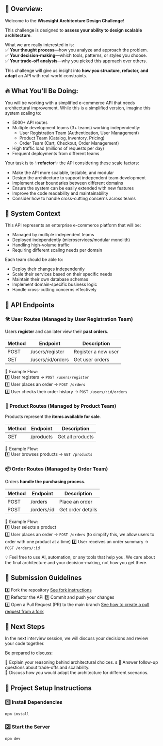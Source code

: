 ## 📌 Overview:

Welcome to the **Wisesight Architecture Design Challenge**!

This challenge is designed to **assess your ability to design scalable architecture**.

What we are really interested in is:  
✅ **Your thought process**—how you analyze and approach the problem.  
✅ **Your decision-making**—which tools, patterns, or styles you choose.  
✅ **Your trade-off analysis**—why you picked this approach over others.

This challenge will give us insight into **how you structure, refactor, and adapt** an API with real-world constraints.

## 🔥 What You'll Be Doing:

You will be working with a simplified e-commerce API that needs architectural improvement. While this is a simplified version, imagine this system scaling to:

- 5000+ API routes
- Multiple development teams (3+ teams) working independently:
  - User Registration Team (Authentication, User Management)
  - Product Team (Catalog, Inventory, Pricing)
  - Order Team (Cart, Checkout, Order Management)
- High traffic load (millions of requests per day)
- Frequent deployments from different teams

Your task is to ✨**refactor**✨ the API considering these scale factors:

- Make the API more scalable, testable, and modular
- Design the architecture to support independent team development
- Implement clear boundaries between different domains
- Ensure the system can be easily extended with new features
- Improve the code readability and maintainability
- Consider how to handle cross-cutting concerns across teams

## 📌 System Context

This API represents an enterprise e-commerce platform that will be:

- Managed by multiple independent teams
- Deployed independently (microservices/modular monolith)
- Handling high-volume traffic
- Requiring different scaling needs per domain

Each team should be able to:

- Deploy their changes independently
- Scale their services based on their specific needs
- Maintain their own database schemas
- Implement domain-specific business logic
- Handle cross-cutting concerns effectively

## 📌 API Endpoints

### 🛠 User Routes (Managed by User Registration Team)

Users **register** and can later view their **past orders**.

| Method | Endpoint          | Description         |
| ------ | ----------------- | ------------------- |
| POST   | /users/register   | Register a new user |
| GET    | /users/:id/orders | Get user orders     |

📌 Example Flow:  
1️⃣ User registers → `POST /users/register`  
2️⃣ User places an order → `POST /orders`  
3️⃣ User checks their order history → `POST /users/:id/orders`

### 🛒 Product Routes (Managed by Product Team)

Products represent the **items available for sale**.

| Method | Endpoint  | Description      |
| ------ | --------- | ---------------- |
| GET    | /products | Get all products |

📌 Example Flow:  
1️⃣ User browses products → `GET /products`

### 📦 Order Routes (Managed by Order Team)

Orders **handle the purchasing process**.

| Method | Endpoint    | Description       |
| ------ | ----------- | ----------------- |
| POST   | /orders     | Place an order    |
| POST   | /orders/:id | Get order details |

📌 Example Flow:  
1️⃣ User selects a product  
2️⃣ User places an order → `POST /orders` (to simplify this, we allow users to order with one product at a time)
3️⃣ User receives an order summary → `POST /orders/:id`

💡 Feel free to use AI, automation, or any tools that help you.
We care about the final architecture and your decision-making, not how you get there.

## 🚀 Submission Guidelines

1️⃣ Fork the repository [See fork instructions](https://docs.github.com/en/pull-requests/collaborating-with-pull-requests/working-with-forks/fork-a-repo)  
2️⃣ Refactor the API
3️⃣ Commit and push your changes  
4️⃣ Open a Pull Request (PR) to the main branch [See how to create a pull request from a fork](https://docs.github.com/en/pull-requests/collaborating-with-pull-requests/proposing-changes-to-your-work-with-pull-requests/creating-a-pull-request)

## 📌 Next Steps

In the next interview session, we will discuss your decisions and review your code together.

Be prepared to discuss:

🔹 Explain your reasoning behind architectural choices. s
🔹 Answer follow-up questions about trade-offs and scalability.  
🔹 Discuss how you would adapt the architecture for different scenarios.

## 🚀 Project Setup Instructions

### 1️⃣ Install Dependencies

```sh
npm install
```

### 2️⃣ Start the Server

```sh
npm dev
```
